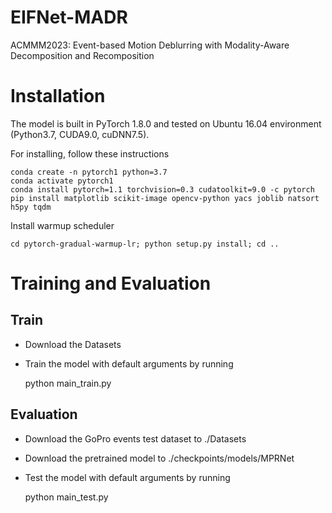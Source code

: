 # EIFNet-MADR
ACMMM2023: Event-based Motion Deblurring with Modality-Aware Decomposition and Recomposition
# Installation

The model is built in PyTorch 1.8.0 and tested on Ubuntu 16.04 environment (Python3.7, CUDA9.0, cuDNN7.5).

For installing, follow these instructions

    conda create -n pytorch1 python=3.7
    conda activate pytorch1
    conda install pytorch=1.1 torchvision=0.3 cudatoolkit=9.0 -c pytorch
    pip install matplotlib scikit-image opencv-python yacs joblib natsort h5py tqdm

Install warmup scheduler

    cd pytorch-gradual-warmup-lr; python setup.py install; cd ..

# Training and Evaluation
## Train
- Download the Datasets
- Train the model with default arguments by running

  python main_train.py

## Evaluation
- Download the  GoPro events test dataset to ./Datasets
- Download the  pretrained model to ./checkpoints/models/MPRNet
- Test the model with default arguments by running

  python main_test.py
